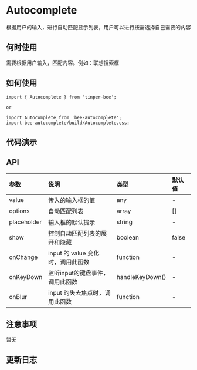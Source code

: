 # Autocomplete
根据用户的输入，进行自动匹配显示列表，用户可以进行按需选择自己需要的内容

## 何时使用

需要根据用户输入，匹配内容。例如：联想搜索框

## 如何使用

```
import { Autocomplete } from 'tinper-bee';

or

import Autocomplete from 'bee-autocomplete';
import bee-autocomplete/build/Autocomplete.css;

```

## 代码演示

## API

|参数|说明|类型|默认值|
|:---|:-----|:----|:------|
|value|传入的输入框的值|any|-|
|options|自动匹配列表|array|[]|
|placeholder|输入框的默认提示|string|-|
|show|控制自动匹配列表的展开和隐藏|boolean|false|
|onChange| input 的 value 变化时，调用此函数|function|-|
|onKeyDown| 监听input的键盘事件，调用此函数|handleKeyDown()|-|
|onBlur| input 的失去焦点时，调用此函数|function|-|

## 注意事项

暂无

## 更新日志